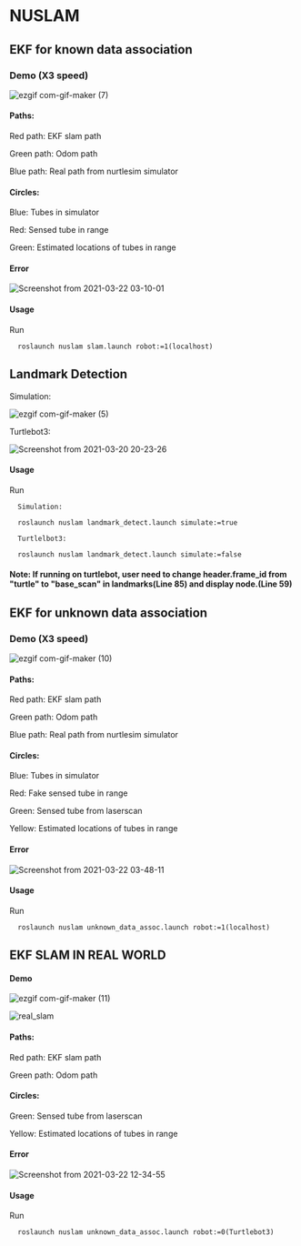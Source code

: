 # NUSLAM

## EKF for known data association
### Demo (X3 speed)
![ezgif com-gif-maker (7)](https://user-images.githubusercontent.com/70287453/111915711-a1641780-8a45-11eb-8195-0a614c478679.gif)

#### Paths:

Red path: EKF slam path

Green path: Odom path

Blue path: Real path from nurtlesim simulator

#### Circles:

Blue: Tubes in simulator 

Red: Sensed tube in range

Green: Estimated locations of tubes in range 

#### Error
![Screenshot from 2021-03-22 03-10-01](https://user-images.githubusercontent.com/70287453/111959198-2558e680-8abc-11eb-98a3-f813facea48c.png)


#### Usage
Run

      roslaunch nuslam slam.launch robot:=1(localhost)

## Landmark Detection

Simulation:

![ezgif com-gif-maker (5)](https://user-images.githubusercontent.com/70287453/111893611-fb2afa00-89d1-11eb-964a-2e410d8270f7.gif)

Turtlebot3:

![Screenshot from 2021-03-20 20-23-26](https://user-images.githubusercontent.com/70287453/111894383-55c75480-89d8-11eb-847b-00391daf88ad.png)

#### Usage
Run
      
      Simulation:
      
      roslaunch nuslam landmark_detect.launch simulate:=true
      
      Turtlelbot3:
      
      roslaunch nuslam landmark_detect.launch simulate:=false 
      
#### Note: If running on turtlebot, user need to change header.frame_id from "turtle" to "base_scan" in landmarks(Line 85) and display node.(Line 59)

## EKF for unknown data association
### Demo (X3 speed)
![ezgif com-gif-maker (10)](https://user-images.githubusercontent.com/70287453/111963676-c8602f00-8ac1-11eb-87e3-ce65009a0f91.gif)

#### Paths:

Red path: EKF slam path

Green path: Odom path

Blue path: Real path from nurtlesim simulator

#### Circles:

Blue: Tubes in simulator 

Red: Fake sensed tube in range

Green: Sensed tube from laserscan

Yellow: Estimated locations of tubes in range 

#### Error
![Screenshot from 2021-03-22 03-48-11](https://user-images.githubusercontent.com/70287453/111963671-c5653e80-8ac1-11eb-96bc-45a320799c3c.png)


#### Usage
Run

      roslaunch nuslam unknown_data_assoc.launch robot:=1(localhost)
      
## EKF SLAM IN REAL WORLD
#### Demo
![ezgif com-gif-maker (11)](https://user-images.githubusercontent.com/70287453/112034580-a17b1a80-8b0c-11eb-8bb2-c97970b239b8.gif)

![real_slam](https://user-images.githubusercontent.com/70287453/112031962-e5205500-8b09-11eb-8aa8-795c64451696.png)

#### Paths:

Red path: EKF slam path

Green path: Odom path
#### Circles:
Green: Sensed tube from laserscan

Yellow: Estimated locations of tubes in range 
#### Error

![Screenshot from 2021-03-22 12-34-55](https://user-images.githubusercontent.com/70287453/112033292-45fc5d00-8b0b-11eb-9aa6-6cc7d1691d68.png)

#### Usage
Run

      roslaunch nuslam unknown_data_assoc.launch robot:=0(Turtlebot3)
